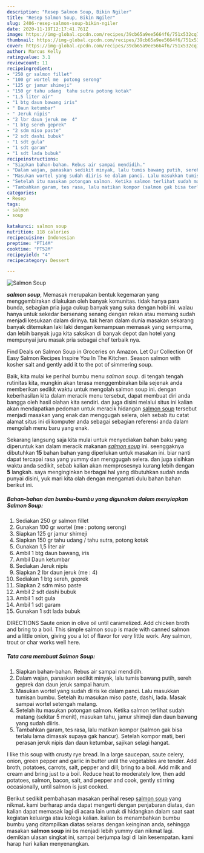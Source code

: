 ```yaml
---
description: "Resep Salmon Soup, Bikin Ngiler"
title: "Resep Salmon Soup, Bikin Ngiler"
slug: 2406-resep-salmon-soup-bikin-ngiler
date: 2020-11-19T12:17:41.761Z
image: https://img-global.cpcdn.com/recipes/39cb65a9ee5664f6/751x532cq70/salmon-soup-foto-resep-utama.jpg
thumbnail: https://img-global.cpcdn.com/recipes/39cb65a9ee5664f6/751x532cq70/salmon-soup-foto-resep-utama.jpg
cover: https://img-global.cpcdn.com/recipes/39cb65a9ee5664f6/751x532cq70/salmon-soup-foto-resep-utama.jpg
author: Marcus Kelly
ratingvalue: 3.1
reviewcount: 11
recipeingredient:
- "250 gr salmon fillet"
- "100 gr wortel me  potong serong"
- "125 gr jamur shimeji"
- "150 gr tahu udang  tahu sutra potong kotak"
- "1,5 liter air"
- "1 btg daun bawang iris"
- " Daun ketumbar"
- " Jeruk nipis"
- "2 lbr daun jeruk me  4"
- "1 btg sereh geprek"
- "2 sdm miso paste"
- "2 sdt dashi bubuk"
- "1 sdt gula"
- "1 sdt garam"
- "1 sdt lada bubuk"
recipeinstructions:
- "Siapkan bahan-bahan. Rebus air sampai mendidih."
- "Dalam wajan, panaskan sedikit minyak, lalu tumis bawang putih, sereh geprek dan daun jeruk sampai harum."
- "Masukan wortel yang sudah diiris ke dalam panci. Lalu masukkan tumisan bumbu. Setelah itu masukan miso paste, dashi, lada. Masak sampai wortel setengah matang."
- "Setelah itu masukan potongan salmon. Ketika salmon terlihat sudah matang (sekitar 5 menit), masukan tahu, jamur shimeji dan daun bawang yang sudah diiris."
- "Tambahkan garam, tes rasa, lalu matikan kompor (salmon gak bisa terlalu lama dimasak supaya gak hancur). Setelah kompor mati, beri perasan jeruk nipis dan daun ketumbar, sajikan selagi hangat."
categories:
- Resep
tags:
- salmon
- soup

katakunci: salmon soup 
nutrition: 118 calories
recipecuisine: Indonesian
preptime: "PT14M"
cooktime: "PT52M"
recipeyield: "4"
recipecategory: Dessert

---
```



![Salmon Soup](https://img-global.cpcdn.com/recipes/39cb65a9ee5664f6/751x532cq70/salmon-soup-foto-resep-utama.jpg)

<b><i>salmon soup</i></b>, Memasak merupakan bentuk kegemaran yang menggembirakan dilakukan oleh banyak komunitas. tidak hanya para bunda, sebagian pria juga cukup banyak yang suka dengan hobi ini. walau hanya untuk sekedar bersenang senang dengan rekan atau memang sudah menjadi kesukaan dalam dirinya. tak heran dalam dunia masakan sekarang banyak ditemukan laki laki dengan kemampuan memasak yang sempurna, dan lebih banyak juga kita saksikan di banyak depot dan hotel yang mempunyai juru masak pria sebagai chef terbaik nya.

Find Deals on Salmon Soup in Groceries on Amazon. Let Our Collection Of Easy Salmon Recipes Inspire You In The Kitchen. Season salmon with kosher salt and gently add it to the pot of simmering soup.

Baik, kita mulai ke perihal bumbu menu <i>salmon soup</i>. di tengah tengah rutinitas kita, mungkin akan terasa menggembirakan bila sejenak anda memberikan sedikit waktu untuk mengolah salmon soup ini. dengan keberhasilan kita dalam meracik menu tersebut, dapat membuat diri anda bangga oleh hasil olahan kita sendiri. dan juga disini melalui situs ini kalian akan mendapatkan pedoman untuk meracik hidangan <u>salmon soup</u> tersebut menjadi masakan yang enak dan menggugah selera, oleh sebab itu catat alamat situs ini di komputer anda sebagai sebagian referensi anda dalam mengolah menu baru yang enak.


Sekarang langsung saja kita mulai untuk menyediakan bahan baku yang diperuntuk kan dalam meracik makanan <u><i>salmon soup</i></u> ini. seenggaknya dibutuhkan <b>15</b> bahan bahan yang diperlukan untuk masakan ini. biar nanti dapat tercapai rasa yang yummy dan menggugah selera. dan juga sisihkan waktu anda sedikit, sebab kalian akan memprosesnya kurang lebih dengan <b>5</b> langkah. saya menginginkan berbagai hal yang dibutuhkan sudah anda punyai disini, yuk mari kita olah dengan mengamati dulu bahan bahan berikut ini.

<!--inarticleads1-->

##### Bahan-bahan dan bumbu-bumbu yang digunakan dalam menyiapkan Salmon Soup:

1. Sediakan 250 gr salmon fillet
1. Gunakan 100 gr wortel (me : potong serong)
1. Siapkan 125 gr jamur shimeji
1. Siapkan 150 gr tahu udang / tahu sutra, potong kotak
1. Gunakan 1,5 liter air
1. Ambil 1 btg daun bawang, iris
1. Ambil  Daun ketumbar
1. Sediakan  Jeruk nipis
1. Siapkan 2 lbr daun jeruk (me : 4)
1. Sediakan 1 btg sereh, geprek
1. Siapkan 2 sdm miso paste
1. Ambil 2 sdt dashi bubuk
1. Ambil 1 sdt gula
1. Ambil 1 sdt garam
1. Gunakan 1 sdt lada bubuk


DIRECTIONS Saute onion in olive oil until caramelized. Add chicken broth and bring to a boil. This simple salmon soup is made with canned salmon and a little onion, giving you a lot of flavor for very little work. Any salmon, trout or char works well here. 

<!--inarticleads2-->

##### Tata cara membuat Salmon Soup:

1. Siapkan bahan-bahan. Rebus air sampai mendidih.
1. Dalam wajan, panaskan sedikit minyak, lalu tumis bawang putih, sereh geprek dan daun jeruk sampai harum.
1. Masukan wortel yang sudah diiris ke dalam panci. Lalu masukkan tumisan bumbu. Setelah itu masukan miso paste, dashi, lada. Masak sampai wortel setengah matang.
1. Setelah itu masukan potongan salmon. Ketika salmon terlihat sudah matang (sekitar 5 menit), masukan tahu, jamur shimeji dan daun bawang yang sudah diiris.
1. Tambahkan garam, tes rasa, lalu matikan kompor (salmon gak bisa terlalu lama dimasak supaya gak hancur). Setelah kompor mati, beri perasan jeruk nipis dan daun ketumbar, sajikan selagi hangat.


I like this soup with crusty rye bread. In a large saucepan, saute celery, onion, green pepper and garlic in butter until the vegetables are tender. Add broth, potatoes, carrots, salt, pepper and dill; bring to a boil. Add milk and cream and bring just to a boil. Reduce heat to moderately low, then add potatoes, salmon, bacon, salt, and pepper and cook, gently stirring occasionally, until salmon is just cooked. 

Berikut sedikit pembahasan masakan perihal resep <u>salmon soup</u> yang nikmat. kami berharap anda dapat mengerti dengan penjabaran diatas, dan kalian dapat memasak lagi di acara lain untuk di hidangkan dalam saat saat kegiatan keluarga atau kolega kalian. kalian bs menambahkan bumbu bumbu yang ditampilkan diatas selaras dengan keinginan anda, sehingga masakan <b>salmon soup</b> ini bs menjadi lebih yummy dan nikmat lagi. demikian ulasan singkat ini, sampai berjumpa lagi di lain kesempatan. kami harap hari kalian menyenangkan.
